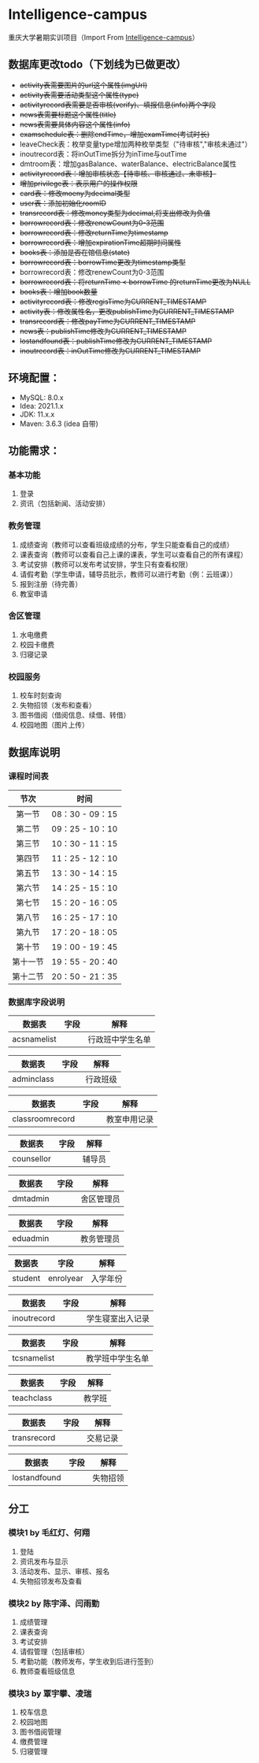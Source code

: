 # Intelligence-campus
重庆大学暑期实训项目（Import From [Intelligence-campus](https://gitee.com/flyfreedom/Intelligence-campus)）

## 数据库更改todo（下划线为已做更改）
* ~~activity表需要图片的url这个属性(imgUrl)~~
* ~~activity表需要活动类型这个属性(type)~~
* ~~activityrecord表需要是否审核(verify)、填报信息(info)两个字段~~
* ~~news表需要标题这个属性(title)~~
* ~~news表需要具体内容这个属性(info)~~
* ~~examschedule表：删除endTime，增加examTime(考试时长)~~
* leaveCheck表：枚举变量type增加两种枚举类型（"待审核","审核未通过"）
* inoutrecord表：将inOutTime拆分为inTime与outTime
* dmtroom表：增加gasBalance、waterBalance、electricBalance属性
* ~~activityrecord表：增加审核状态【待审核、审核通过、未审核】~~
* ~~增加privilege表：表示用户的操作权限~~
* ~~card表：修改moeny为decimal类型~~
* ~~user表：添加初始化roomID~~
* ~~transrecord表：修改money类型为decimal,将支出修改为负值~~
* ~~borrowrecord表：修改renewCount为0-3范围~~
* ~~borrowrecord表：修改returnTime为timestamp~~
* ~~borrowrecord表：增加expirationTime超期时间属性~~
* ~~books表：添加是否在馆信息(state)~~
* ~~borrowrecord表：borrowTime更改为timestamp类型~~
* borrowrecord表：修改renewCount为0-3范围
* ~~borrowrecord表：将returnTime < borrowTime 的returnTime更改为NULL~~
* ~~books表：增加book数量~~
* ~~activityrecord表：修改regisTime为CURRENT_TIMESTAMP~~
* ~~activity表：修改属性名，更改publishTime为CURRENT_TIMESTAMP~~
* ~~transrecord表：修改payTime为CURRENT_TIMESTAMP~~
* ~~news表：publishTime修改为CURRENT_TIMESTAMP~~
* ~~lostandfound表：publishTime修改为CURRENT_TIMESTAMP~~
* ~~inoutrecord表：inOutTime修改为CURRENT_TIMESTAMP~~

## 环境配置：   

* MySQL: 8.0.x
* Idea: 2021.1.x
* JDK: 11.x.x
* Maven: 3.6.3 (idea 自带)

## 功能需求：

### 基本功能

1. 登录
2. 资讯（包括新闻、活动安排）

### 教务管理

1. 成绩查询（教师可以查看班级成绩的分布，学生只能查看自己的成绩）
2. 课表查询（教师可以查看自己上课的课表，学生可以查看自己的所有课程）
3. 考试安排（教师可以发布考试安排，学生只有查看权限）
4. 请假考勤（学生申请，辅导员批示，教师可以进行考勤（例：云班课））
5. 报到注册（待完善）
6. 教室申请

### 舍区管理

1. 水电缴费
2. 校园卡缴费
3. 归寝记录

### 校园服务

1. 校车时刻查询
2. 失物招领（发布和查看）
3. 图书借阅（借阅信息、续借、转借）
4. 校园地图（图片上传）

## 数据库说明

### 课程时间表

|  节次   | 时间  |
|  :---:  | :---:  |
| 第一节  | 08：30 - 09：15 |
| 第二节  | 09：25 - 10：10 |
| 第三节  | 10：30 - 11：15 |
| 第四节  | 11：25 - 12：10 |
| 第五节  | 13：30 - 14：15 |
| 第六节  | 14：25 - 15：10 |
| 第七节  | 15：20 - 16：05 |
| 第八节  | 16：25 - 17：10 |
| 第九节  | 17：20 - 18：05 |
| 第十节  | 19：00 - 19：45 |
| 第十一节 | 19：55 - 20：40 |
| 第十二节 | 20：50 - 21：35 |

### 数据库字段说明

| 数据表 |  字段   | 解释  |
|  :---:  |  :---:  | :---:  |
| acsnamelist  | |行政班中学生名单 |

| 数据表 |  字段   | 解释  |
|  :---:  |  :---:  | :---:  |
| adminclass | | 行政班级 |

| 数据表 |  字段   | 解释  |
|  :---:  |  :---:  | :---:  |
| classroomrecord | | 教室申用记录 |

| 数据表 |  字段   | 解释  |
|  :---:  |  :---:  | :---:  |
| counsellor  | | 辅导员 |

| 数据表 | 字段 | 解释  |
|  :---:  |  :---:  | :---:  |
| dmtadmin |  | 舍区管理员 |

| 数据表 |  字段   | 解释  |
|  :---:  |  :---:  | :---:  |
| eduadmin |  | 教务管理员 |

| 数据表 |  字段   | 解释  |
|  :---:  |  :---:  | :---:  |
| student | enrolyear | 入学年份 |

| 数据表 |  字段   | 解释  |
|  :---:  |  :---:  | :---:  |
| inoutrecord  | | 学生寝室出入记录 |

| 数据表 |  字段   | 解释  |
|  :---:  |  :---:  | :---:  |
| tcsnamelist  | | 教学班中学生名单 |

| 数据表 |  字段   | 解释  |
|  :---:  |  :---:  | :---:  |
| teachclass | | 教学班 |

| 数据表 |  字段   | 解释  |
|  :---:  |  :---:  | :---:  |
| transrecord  | | 交易记录 |

| 数据表 |  字段   | 解释  |
|  :---:  |  :---:  | :---:  |
| lostandfound | | 失物招领 |


## 分工

### 模块1 by 毛红灯、何翔 

1. 登陆
2. 资讯发布与显示
3. 活动发布、显示、审核、报名
4. 失物招领发布及查看

   

### 模块2 by 陈宇泽、闫雨勤

1. 成绩管理
2. 课表查询
3. 考试安排
4. 请假管理（包括审核）
5. 考勤功能（教师发布，学生收到后进行签到）
6. 教师查看班级信息



### 模块3 by 覃宇攀、凌瑞

1. 校车信息
2. 校园地图
3. 图书借阅管理
4. 缴费管理
5. 归寝管理

